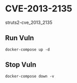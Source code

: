 # CVE-2013-2135

struts2-cve_2013_2135

## Run Vuln

```
docker-compose up -d
```

## Stop Vuln

```
docker-compose down -v
```

